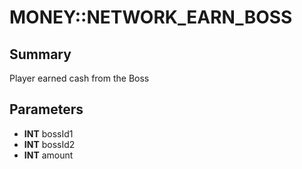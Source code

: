 # MONEY::NETWORK_EARN_BOSS

## Summary
Player earned cash from the Boss

## Parameters
* **INT** bossId1
* **INT** bossId2
* **INT** amount